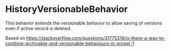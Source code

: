 # HistoryVersionableBehavior
This behavior extends the versionable behavior to allow saving of versions even if active record is deleted.

Based on https://stackoverflow.com/questions/31775316/is-there-a-way-to-combine-archivable-and-versionable-behaviours-in-propel-1